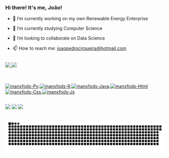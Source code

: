 ### Hi there! It's me, João!

- 🔭 I’m currently working on my own Renewable Energy Enterprise 
- 🌱 I’m currently studying Computer Science 
- 👯 I’m looking to collaborate on Data Science 
- 📫 How to reach me: joaopedrocirqueira@hotmail.com
  
  ##  
<div>
  <a href="https://github.com/manxfods">
  <img height="180em" src="https://github-readme-stats.vercel.app/api?username=manxfods&show_icons=true&theme=midnight-purple&include_all_commits=true&count_private=true"/>
  <img height="180em" src="https://github-readme-stats.vercel.app/api/top-langs/?username=manxfods&layout=compact&langs_count=7&theme=midnight-purple"/>
</div>
  
  ##
<div style="display: inline_block"><br>
  <img align="center" alt="manxfods-Py" height="30" width="40" src="https://cdn.jsdelivr.net/gh/devicons/devicon/icons/python/python-original.svg">
  <img align="center" alt="manxfods-R" height="30" width="40" src="https://cdn.jsdelivr.net/gh/devicons/devicon/icons/r/r-original.svg">
  <img align="center" alt="manxfods-Java" height="30" width="40" src="https://cdn.jsdelivr.net/gh/devicons/devicon/icons/java/java-original.svg">
  <img align="center" alt="manxfods-Html" height="30" width="40" src="https://cdn.jsdelivr.net/gh/devicons/devicon/icons/html5/html5-original.svg">
  <img align="center" alt="manxfods-Css" height="30" width="40" src="https://cdn.jsdelivr.net/gh/devicons/devicon/icons/css3/css3-original.svg">
  <img align="center" alt="manxfods-Js" height="30" width="40" src="https://cdn.jsdelivr.net/gh/devicons/devicon/icons/javascript/javascript-original.svg">
</div>
  
  ##
<div> 
  <a href="https://www.instagram.com/realbluesking/" target="_blank"><img src="https://img.shields.io/badge/-Instagram-%23E4405F?style=for-the-badge&logo=instagram&logoColor=white" target="_blank"></a>
  <a href="mailto:joaopedrocirqueira@hotmail.com" target="_blank"><img src="https://img.shields.io/badge/Microsoft_Outlook-0078D4?style=for-the-badge&logo=microsoft-outlook&logoColor=white" target="_blank"></a>
  <a href="https://www.linkedin.com/in/jo%C3%A3o-pedro-s-cirqueira-943883184/" target="_blank"><img src="https://img.shields.io/badge/-LinkedIn-%230077B5?style=for-the-badge&logo=linkedin&logoColor=white" target="_blank"></a> 
 
  ##  
  ![Snake animation](https://github.com/manxfods/manxfods/blob/output/github-contribution-grid-snake.svg)
 
</div>
  
  ##
